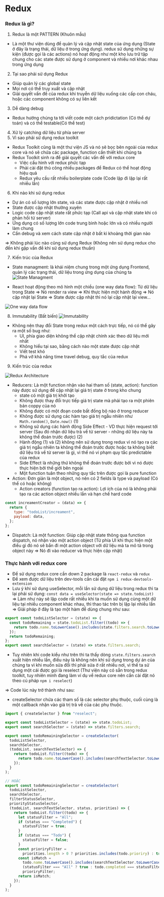 # Redux

### Redux là gì?

1. Redux là một PATTERN (Khuôn mẫu)

- Là một thư viện dùng để quản lý và cập nhật state của ứng dụng (State ở đây là trạng thái, dữ liệu ở trong ứng dụng). redux sử dụng những sự kiện (được gọi là các actions) nó hoạt động như một kho lưu trữ tập chung cho các state được sử dụng ở component và nhiều nơi khác nhau trong ứng dụng

2. Tại sao phải sử dụng Redux

- Giúp quản lý các global state
- Mọi nơi có thể truy xuất và cập nhật
- Giải quyết vấn đề của redux khi truyễn dữ liệu xuống các cấp con cháu, hoặc các component không có sự liên kết

3. Dễ dàng debug

- Redux hướng chúng ta tới viết code một cách pridictation (Có thể dự toán) và có thể testable(Có thể test)

4. Xử lý catching dữ liệu từ phía server
5. Vì sao phải sử dụng redux toolkit

- Redux Toolkit cũng là một thư viện JS và nó sẽ bọc bên ngoài của redux core và nó sẽ chứa các package, function cần thiết khi chúng ta
- Redux Toolkit sinh ra để giải quyết các vấn đề với redux core
  - Việc cấu hình với redux phức tạp
  - Phải cài đặt thủ công nhiều packages để Redux có thể hoạt động hiệu quả
  - Redux yêu cầu rất nhiều boilerplate code (Code lặp đi lặp lại rất nhiều lần)

6. Khi nào khi sử dụng redux

- Dự án có số lượng lớn state, và các state được cập nhật ở nhiều nơi
- State được cập nhật thường xuyên
- Logic code cập nhật state rất phức tạp (Call api và cập nhật state khi có phản hồi từ server)
- Ứng dụng có số lượng lớn code trung bình hoặc lớn và có nhiều người làm chung
- Cần debug và xem cách state cập nhật ở bất kì khoảng thời gian nào

=> Không phải lúc nào cũng sử dụng Redux (Không nên sử dụng redux cho đến khi gặp vấn đề khi sử dụng redux thuần)

7. Kiến trúc của Redux

- State managment: là khái niệm chung trong một ứng dụng Frontend, quản lý các trạng thái, dữ liệu trong ứng dụng của chúng ta
  ![State Managment](./imgs/redux-concept.jpg)

- React hoạt động theo mô hình một chiều (one way data flow): Từ dữ liệu trong State => Nó render ra view => Khi thực hiện một hành động => Nó cập nhật lại State => State được cập nhật thì nó lại cập nhật lại view...

![One way data flow](./imgs/one-way-data-flow.png)

8. Immutability (Bất biến)
   ![Immutability](./imgs/immutability.jpg)

- Không nên thay đổi State trong redux một cách trực tiếp, nó có thể gây ra một số bug như:
  - UI, phía giao diện không thể cập nhật chính xác theo dữ liệu mới nhất
  - Không hiểu tại sao, bằng cách nào một state được cập nhật
  - Viết test khó
  - Phá vỡ khả năng time travel debug, quy tắc của redux

9. Kiến trúc của redux

![Redux Architecture](./imgs/redux%20architecture.gif)

- Reducers: Là một function nhận vào hai tham số (state, action): function này được sử dụng để cập nhật lại giá trị state ở trong kho chung
  - state có một giá trị khởi tạo
  - Không được thay đổi trực tiếp giá trị state mà phải tạo ra một phiên bản coppy của nó
  - Không được có một đoạn code bất đồng bộ nào ở trong reducer
  - Không được sử dụng các hàm tạo giá trị ngẫu nhiên như `Math.random()`, `Date.now()` (1)
  - Không sử dụng các hành động Side Effect - VD thực hiện request tới server (Sau đó nhận dữ liệu trả về từ server - những dữ liệu này ta không thể đoán trước được) (2)
  - Hành động (1) và (2) không nên sử dụng trong redux vì nó tạo ra các giá trị ngẫu nhiên ta không thể đoán trước được hoặc ta không biết dữ liệu trả về từ server là gì, vì thế nó vi phạm quy tắc predictable của redux
  - Side Effect là những thứ không thể đoán trước được bởi vì nó được thực hiện bởi thế giới bên ngoài
  - Một function tuân theo những quy tắc trên được gọi là pure function
- Action: Đơn giản là một object, nó nên có 2 fields là type và payload (Có thể có hoặc không)
  - Action creators (function tạo ra action): Lợi ích của nó là không phải tạo ra các action object nhiều lần và hạn chế hard code

```js
const increamentCreator = (data) => {
  return {
    type: "todoList/increament",
    payload: data,
  };
};
```

- Dispatch: Là một function: Giúp cập nhật state thông qua function dispatch, nó nhận vào một action object (Từ phía UI khi thực hiện một điều gì đó nó sẽ bắn đi một action object với dữ liệu mà ta mô tả trong object này => Nó đi vào reducer và thực hiện cập nhật)

### Thực hành với redux core

- Để sử dụng redux core cần down 2 package là `react-redux` và `redux`
- Để xem được dữ liệu trên dev-tools cần cài đặt `npm i redux-devtools-extension`
- Lưu ý khi sử dụng useSelector, mỗi lần sử dụng dữ liệu trong redux thì ta lại phải sử dụng: `const data = useSelector(state => state.todoList)`
  => Làm như này sẽ lặp code rất nhiều khi ta muốn sử dụng cùng một dữ liệu tại nhiều component khác nhau, thì thao tác trên bị lặp lại nhiều lần => Giải pháp ở đây là tạo một hàm để dùng chung như sau:

```js
export const todoListSelector = (state) => {
  const todoRemaining = state.todoList.filter((todo) => {
    return todo.name.toLowerCase().includes(state.filters.search.toLowerCase());
  });
  return todoRemaining;
};
export const searchSelector = (state) => state.filters.search;
```

- Tuy nhiên khi code kiểu như trên thì ta thấy dòng `state.filters.search` xuất hiện nhiều lần, điều này là không nên khi sử dụng trong dự án của chúng ta vì khi muốn sửa đổi thì phải sửa ở rất nhiều nơi, vì thế ta sử dụng một cái được gọi là reselect (Thư viện này có sẵn trong redux toolkit, tuy nhiên mình đang làm ví dụ về redux core nên cần cài đặt nó theo cú pháp `npm i reselect`)

=> Code lúc này trở thành như sau:

- createSelector chứa các tham số là các selector phụ thuộc, cuối cùng là một callback nhận vào giá trị trả về của các phụ thuộc.

```js
import { createSelector } from "reselect";

export const todoListSelector = (state) => state.todoList;
export const searchSelector = (state) => state.filters.search;

export const todoRemainingSelector = createSelector(
  todoListSelector,
  searchSelector,
  (todoList, searchTextSelector) => {
    return todoList.filter((todo) => {
      return todo.name.toLowerCase().includes(searchTextSelector.toLowerCase());
    });
  }
);

// HOẶC
export const todoRemainingSelector = createSelector(
  todoListSelector,
  searchSelector,
  filterStatusSelector,
  priorityStatusSelector,
  (todoList, searchTextSelector, status, priorities) => {
    return todoList.filter((todo) => {
      let statusFilter = "All";
      if (status === "Completed") {
        statusFilter = true;
      }
      if (status === "Todo") {
        statusFilter = false;
      }
      const prioriryFilter =
        priorities.length > 0 ? priorities.includes(todo.prioriry) : true;
      const isMatch =
        todo.name.toLowerCase().includes(searchTextSelector.toLowerCase()) &&
        (statusFilter === "All" ? true : todo.completed === statusFilter) &&
        prioriryFilter;
      return isMatch;
    });
  }
);
```

